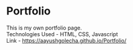 # Portfolio
This is my own portfolio page.<br>
Technologies Used - HTML, CSS, Javascript <br>
Link - https://aayushgolecha.github.io/Portfolio/
